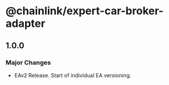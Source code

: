 # @chainlink/expert-car-broker-adapter

## 1.0.0

### Major Changes

- EAv2 Release. Start of individual EA versioning.
